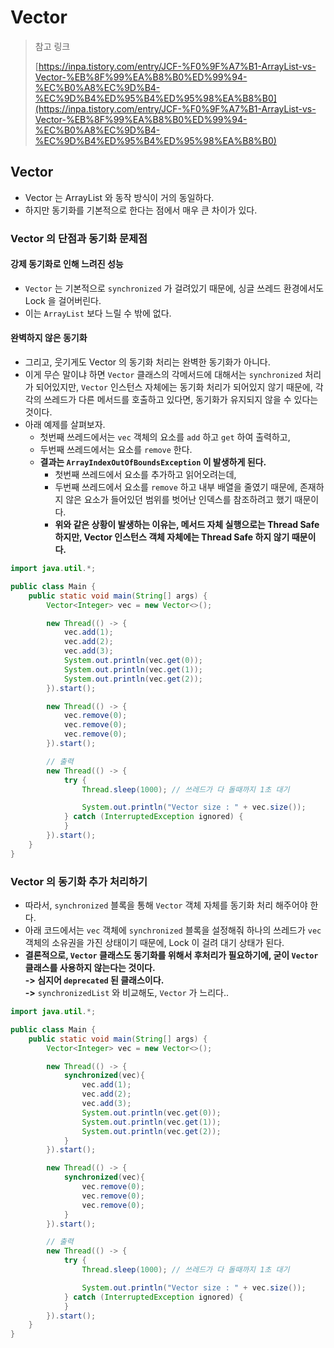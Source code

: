 # Vector

> 참고 링크
>
> [https://inpa.tistory.com/entry/JCF-%F0%9F%A7%B1-ArrayList-vs-Vector-%EB%8F%99%EA%B8%B0%ED%99%94-%EC%B0%A8%EC%9D%B4-%EC%9D%B4%ED%95%B4%ED%95%98%EA%B8%B0](https://inpa.tistory.com/entry/JCF-%F0%9F%A7%B1-ArrayList-vs-Vector-%EB%8F%99%EA%B8%B0%ED%99%94-%EC%B0%A8%EC%9D%B4-%EC%9D%B4%ED%95%B4%ED%95%98%EA%B8%B0)

## Vector&#x20;

* Vector 는 ArrayList 와 동작 방식이 거의 동일하다.&#x20;
* 하지만 동기화를 기본적으로 한다는 점에서 매우 큰 차이가 있다.

### Vector 의 단점과 동기화 문제점&#x20;

#### 강제 동기화로 인해 느려진 성능&#x20;

* `Vector` 는 기본적으로 `synchronized` 가 걸려있기 때문에, 싱글 쓰레드 환경에서도 Lock 을 걸어버린다.&#x20;
* 이는 `ArrayList` 보다 느릴 수 밖에 없다.&#x20;

#### 완벽하지 않은 동기화&#x20;

* 그리고, 웃기게도 Vector 의 동기화 처리는 완벽한 동기화가 아니다.&#x20;
* 이게 무슨 말이냐 하면 `Vector` 클래스의 각메서드에 대해서는 `synchronized` 처리가 되어있지만, `Vector` 인스턴스 자체에는 동기화 처리가 되어있지 않기 때문에, 각각의 쓰레드가 다른 메서드를 호출하고 있다면, 동기화가 유지되지 않을 수 있다는 것이다.&#x20;
* 아래 예제를 살펴보자.
  * 첫번째 쓰레드에서는 `vec` 객체의 요소를 `add` 하고 `get` 하여 출력하고,
  * 두번째 쓰레드에서는 요소를 `remove` 한다.
  * **결과는 `ArrayIndexOutOfBoundsException` 이 발생하게 된다.**&#x20;
    * 첫번째 쓰레드에서 요소를 추가하고 읽어오려는데,&#x20;
    * 두번째 쓰레드에서 요소를 `remove` 하고 내부 배열을 줄였기 때문에, 존재하지 않은 요소가 들어있던 범위를 벗어난 인덱스를 참조하려고 했기 때문이다.&#x20;
    * **위와 같은 상황이 발생하는 이유는, 메서드 자체 실행으로는 Thread Safe 하지만, Vector 인스턴스 객체 자체에는 Thread Safe 하지 않기 때문이다.**

```java
import java.util.*;

public class Main {
    public static void main(String[] args) {
        Vector<Integer> vec = new Vector<>();

        new Thread(() -> {
            vec.add(1);
            vec.add(2);
            vec.add(3);
            System.out.println(vec.get(0));
            System.out.println(vec.get(1));
            System.out.println(vec.get(2));
        }).start();

        new Thread(() -> {
            vec.remove(0);
            vec.remove(0);
            vec.remove(0);
        }).start();

        // 출력
        new Thread(() -> {
            try {
                Thread.sleep(1000); // 쓰레드가 다 돌때까지 1초 대기

                System.out.println("Vector size : " + vec.size());
            } catch (InterruptedException ignored) {
            }
        }).start();
    }
}
```

### Vector 의 동기화 추가 처리하기&#x20;

* 따라서, `synchronized` 블록을 통해 `Vector` 객체 자체를 동기화 처리 해주어야 한다.&#x20;
* 아래 코드에서는 `vec` 객체에 `synchronized` 블록을 설정해줘 하나의 쓰레드가 `vec` 객체의 소유권을 가진 상태이기 때문에, Lock 이 걸려 대기 상태가 된다.&#x20;
* **결론적으로, `Vector` 클래스도 동기화를 위해서 후처리가 필요하기에, 굳이 `Vector` 클래스를 사용하지 않는다는 것이다.** \
  **-> 심지어 `deprecated` 된 클래스이다.** \
  **->** `synchronizedList` 와 비교해도, `Vector` 가 느리다..&#x20;

```java
import java.util.*;

public class Main {
    public static void main(String[] args) {
        Vector<Integer> vec = new Vector<>();

        new Thread(() -> {
            synchronized(vec){
                vec.add(1);
                vec.add(2);
                vec.add(3);
                System.out.println(vec.get(0));
                System.out.println(vec.get(1));
                System.out.println(vec.get(2));
            }
        }).start();

        new Thread(() -> {
            synchronized(vec){
                vec.remove(0);
                vec.remove(0);
                vec.remove(0);
            }
        }).start();

        // 출력
        new Thread(() -> {
            try {
                Thread.sleep(1000); // 쓰레드가 다 돌때까지 1초 대기

                System.out.println("Vector size : " + vec.size());
            } catch (InterruptedException ignored) {
            }
        }).start();
    }
}
```
